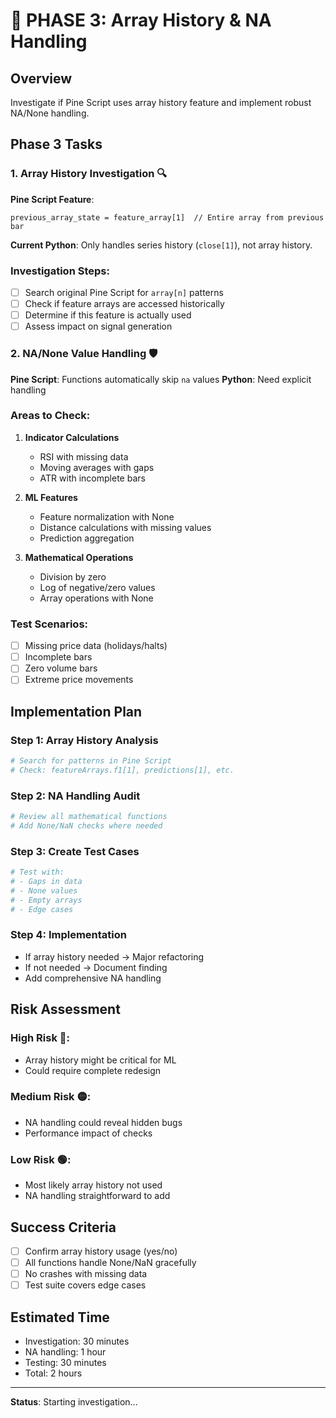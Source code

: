 # 📍 PHASE 3: Array History & NA Handling

## Overview
Investigate if Pine Script uses array history feature and implement robust NA/None handling.

## Phase 3 Tasks

### 1. Array History Investigation 🔍

**Pine Script Feature**: 
```pinescript
previous_array_state = feature_array[1]  // Entire array from previous bar
```

**Current Python**: Only handles series history (`close[1]`), not array history.

### Investigation Steps:
- [ ] Search original Pine Script for `array[n]` patterns
- [ ] Check if feature arrays are accessed historically
- [ ] Determine if this feature is actually used
- [ ] Assess impact on signal generation

### 2. NA/None Value Handling 🛡️

**Pine Script**: Functions automatically skip `na` values
**Python**: Need explicit handling

### Areas to Check:
1. **Indicator Calculations**
   - RSI with missing data
   - Moving averages with gaps
   - ATR with incomplete bars

2. **ML Features**
   - Feature normalization with None
   - Distance calculations with missing values
   - Prediction aggregation

3. **Mathematical Operations**
   - Division by zero
   - Log of negative/zero values
   - Array operations with None

### Test Scenarios:
- [ ] Missing price data (holidays/halts)
- [ ] Incomplete bars
- [ ] Zero volume bars
- [ ] Extreme price movements

## Implementation Plan

### Step 1: Array History Analysis
```python
# Search for patterns in Pine Script
# Check: featureArrays.f1[1], predictions[1], etc.
```

### Step 2: NA Handling Audit
```python
# Review all mathematical functions
# Add None/NaN checks where needed
```

### Step 3: Create Test Cases
```python
# Test with:
# - Gaps in data
# - None values
# - Empty arrays
# - Edge cases
```

### Step 4: Implementation
- If array history needed → Major refactoring
- If not needed → Document finding
- Add comprehensive NA handling

## Risk Assessment

### High Risk 🔴:
- Array history might be critical for ML
- Could require complete redesign

### Medium Risk 🟡:
- NA handling could reveal hidden bugs
- Performance impact of checks

### Low Risk 🟢:
- Most likely array history not used
- NA handling straightforward to add

## Success Criteria
- [ ] Confirm array history usage (yes/no)
- [ ] All functions handle None/NaN gracefully
- [ ] No crashes with missing data
- [ ] Test suite covers edge cases

## Estimated Time
- Investigation: 30 minutes
- NA handling: 1 hour
- Testing: 30 minutes
- Total: 2 hours

---

**Status**: Starting investigation...